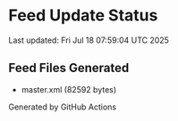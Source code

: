# Feed Update Status
Last updated: Fri Jul 18 07:59:04 UTC 2025

## Feed Files Generated
- master.xml (82592 bytes)

Generated by GitHub Actions
